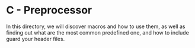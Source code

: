 # C - Preprocessor

In this directory, we will discover macros and how to use them, as well as finding out what are the most common predefined one, and how to include guard your header files.
